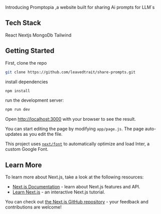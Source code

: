 Introducing Promptopia ,a website built for sharing Ai prompts for LLM`s
## Tech Stack 
React
Nextjs 
MongoDb 
Tailwind

## Getting Started

First, clone the repo 
```bash
git clone https://github.com/leavedtrait/share-prompts.git
``` 

install dependencies 
```bash
npm install

```

run the development server:

```bash
npm run dev

```

Open [http://localhost:3000](http://localhost:3000) with your browser to see the result.

You can start editing the page by modifying `app/page.js`. The page auto-updates as you edit the file.

This project uses [`next/font`](https://nextjs.org/docs/basic-features/font-optimization) to automatically optimize and load Inter, a custom Google Font.

## Learn More

To learn more about Next.js, take a look at the following resources:

- [Next.js Documentation](https://nextjs.org/docs) - learn about Next.js features and API.
- [Learn Next.js](https://nextjs.org/learn) - an interactive Next.js tutorial.

You can check out [the Next.js GitHub repository](https://github.com/vercel/next.js/) - your feedback and contributions are welcome!
